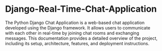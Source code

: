 # Django-Real-Time-Chat-Application
The Python Django Chat Application is a web-based chat application developed using the Django framework. It allows users to communicate with each other in real-time by joining chat rooms and exchanging messages. This documentation provides a detailed overview of the project, including its setup, architecture, features, and deployment instructions.
